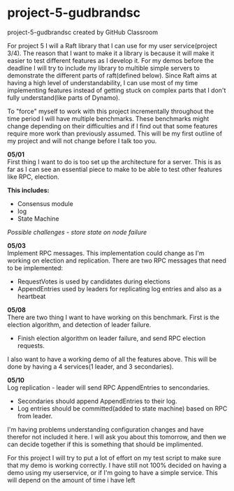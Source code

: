 # project-5-gudbrandsc
project-5-gudbrandsc created by GitHub Classroom

For project 5 I will a Raft library that I can use for my user service(project 3/4). The reason that I want to make it a library is 
because it will make it easier to test different features as I develop it. For my demos before the deadline I will try to include my library
to multible simple servers to demonstrate the different parts of raft(defined below). Since Raft aims at having a high level of understandability, I can 
use most of my time implementing features instead of getting stuck on complex parts that I don't fully understand(like parts of Dynamo). 

To "force" myself to work with this project incrementally throughout the time period I will have multiple benchmarks. These benchmarks might change depending on their difficulties and 
if I find out that some features require more work than previously assumed. This will be my first outline of my project and will not change before I talk too you.


<b>05/01</b><br>
First thing I want to do is too set up the architecture for a server. This is as far as I can see an essential piece to make 
to be able to test other features like RPC, election. 

<b>This includes:</b>
  - Consensus module
  - log
  - State Machine 
  
<i> Possible challenges - store state on node failure</i> 
  
  
<b>05/03</b><br>
 Implement RPC messages. This implementation could change as I'm working on election and replication. There are two RPC messages that need to be implemented:
 - RequestVotes is used by candidates during elections
 - AppendEntries used by leaders for replicating log entries and also as a heartbeat 
    
<b>05/08</b><br>
There are two thing I want to have working on this benchmark. First is the election algorithm, and detection of leader failure.
 - Finish election algorithm on leader failure, and send RPC election requests. 
 
I also want to have a working demo of all the features above. This will be done by having a 4 services(1 leader, and 3 secondaries). 


<b>05/10</b><br>
Log replication - leader will send RPC AppendEntries to sencondaries. 
- Secondaries should append AppendEntries to their log.
- Log entries should be committed(added to state machine) based on RPC from leader. 

I'm having problems understanding configuration changes and have therefor not included it here. I will ask you about this tomorrow, and then we can decide together if this is something that should be implimented.

For this project I will try to put a lot of effort on my test script to make sure that my demo is working correctly. 
I have still not 100% decided on having a demo using my userservice, or if I'm going to have a simple service. This will depend on the 
amount of time i have left



